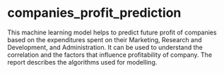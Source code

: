 # companies_profit_prediction
 This machine learning model helps to predict future profit of companies based on the expenditures spent on their Marketing, Research and Development, and Administration. It can be used to understand the correlation and the factors that influence profitability of company.
The report describes the algorithms used for modelling.
